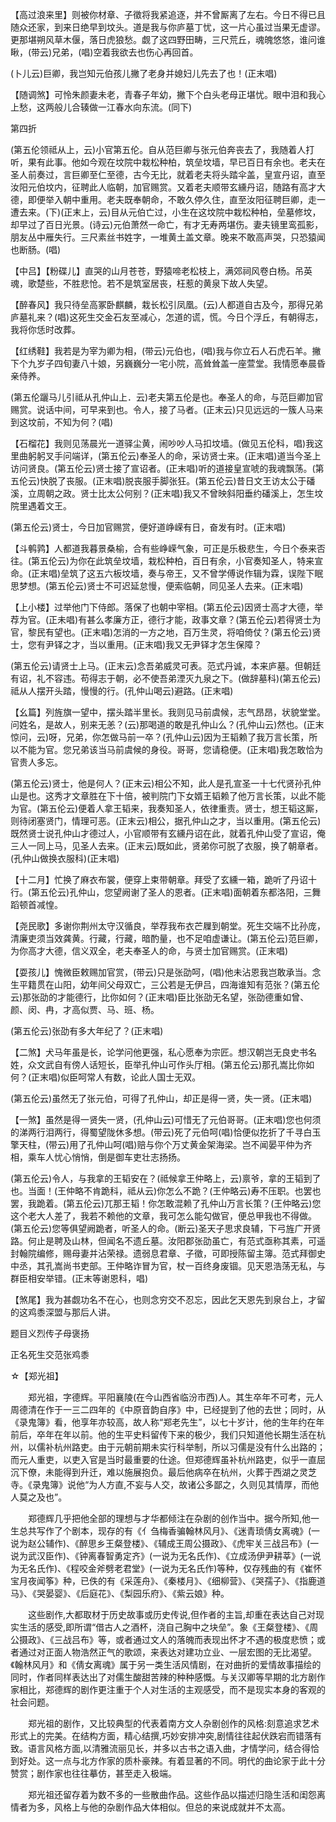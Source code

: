 <!-- { "loadSidebar": true } -->
【高过浪来里】则被你材章、子徵将我紧追逐，并不曾厮离了左右。今日不得已且随众还家，到来日绝早到坟头。道是我与你庐墓丁忧，这一片心虽过当果无虚谬。更那堪朔风草木偃，落日虎狼愁。觑了这四野田畴，三尺荒丘，魂魄悠悠，谁问谁瞅，(带云)兄弟，(唱)空着我欲去也伤心再回首。

(卜儿云)巨卿，我岂知元伯孩儿撇了老身并媳妇儿先去了也！(正末唱)

【随调煞】可怜朱颜妻未老，青春子年幼，撇下个白头老母正堪忧。眼中泪和我心上愁，这两般儿合辏做一江春水向东流。(同下)

第四折

(第五伦领祗从上，云)小官第五伦。自从范巨卿与张元伯奔丧去了，我随着人打听，果有此事。他如今观在坟院中栽松种柏，筑垒坟墙，早已百日有余也。老夫在圣人前奏过，言巨卿至仁至德，古今无比，就着老夫将头踏伞盖，皇宣丹诏，直至汝阳元伯坟内，征聘此人临朝，加官赐赏。又着老夫顺带玄纁丹诏，随路有高才大德，即便举入朝中重用。老夫既奉朝命，不敢久停久住，直至汝阳征聘巨卿，走一遭去来。(下)(正末上，云)目从元伯亡过，小生在这坟院中栽松种柏，垒墓修坟，却早过了百日光景。(诗云)元伯萧然一命亡，有才无寿两堪伤。妻夫镜里鸾孤影，朋友丛中雁失行。三尺素丝书姓字，一堆黄土盖文章。晚来不敢高声哭，只恐猿闻也断肠。(唱)

【中吕】【粉碟儿】直哭的山月苍苍，野猿啼老松枝上，满郊祠风卷白杨。吊英魂，歌楚些，不胜悲怆。若不是筑室居丧，枉惹的黄泉下故人失望。

【醉春风】我只待垒高冢卧麒麟，栽长松引凤凰。(云)人都道自古及今，那得兄弟庐墓礼来？(唱)这死生交金石友至减心，怎道的谎，慌。今日个浮丘，有朝得志，我将你恁时改葬。

【红绣鞋】我若是为宰为卿为相，(带云)元伯也，(唱)我与你立石人石虎石羊。撇下个九岁子四旬妻八十娘，另巍巍分一宅小院，高耸耸盖一座萱堂。我情愿奉晨昏亲侍养。

(第五伦躧马儿引祗从孔仲山上．云)老夫第五伦是也。奉圣人的命，与范巨卿加官赐赏。说话中间，可早来到也。令人，接了马者。(正末云)只见远远的一簇人马来到这坟前，不知为何？(唱)

【石榴花】我则见荡晨光一道驿尘黄，闹吵吵人马扣坟墙。(做见五伦科，唱)我这里曲躬躬叉手问端详，(第五伦云)奉圣人的命，采访贤士来。(正末唱)道当今圣上访问贤良。(第五伦云)贤士接了宣诏者。(正末唱)听的道接皇宣唬的我魂飘荡。(第五伦云)快脱了丧服。(正末唱)脱丧服手脚张狂。(第五伦云)昔日文王访太公于磻溪，立周朝之政。贤士比太公何别？(正末唱)我又不曾映斜阳垂约磻溪上，怎生坟院里遇着文王。

(第五伦云)贤士，今日加官赐赏，便好道峥嵘有日，奋发有时。(正末唱)

【斗鹌鹑】人都道我暮景桑榆，合有些峥嵘气象，可正是乐极悲生，今日个泰来否往。(第五伦云)为你在此筑垒坟墙，栽松种柏，百日有余，小官奏知圣人，特来宣命。(正末唱)垒筑了这五六板坟墙，奏与帝王，又不曾学傅说作辑为霖，误陛下眠思梦想。(第五伦云)贤士不可迟延怠慢，便索临朝，同见圣人去来。(正末唱)

【上小楼】过举他门下侍郎。落保了也朝中宰相。(第五伦云)因贤士高才大德，举荐为官。(正未唱)有甚么孝廉方正，德行才能，政事文章？(第五伦云)若得贤士为官，黎民有望也。(正末唱)怎消的一方之地，百万生灵，将咱倚仗？(第五伦云)贤士，您有尹铎之才，当以重用。(正末唱)我又无尹铎才怎生保障？

(第五伦云)请贤士上马。(正末云)念吾弟威灵可表。范式丹诚，本来庐墓。但朝廷有诏，礼不容违。苟得志于朝，必不使吾弟湮灭九泉之下。(做辞墓科)(第五伦云)祗从人摆开头踏，慢慢的行。(孔仲山喝云)避路。(正末唱)

【幺篇】列旌旗一望中，摆头踏半里长。我则见马前虞候，志气昂昂，状貌堂堂。问姓名，是故人，别来无恙？(云)那喝道的敢是孔仲山么？(孔仲山云)然也。(正末惊问，云)呀，兄弟，你怎做马前一卒？(孔仲山云)因为王韬赖了我万言长策，所以不能为官。您兄弟该当马前虞候的身役。哥哥，您请稳便。(正末唱)我怎敢恰为官贵人多忘。

(第五伦云)贤士，他是何人？(正末云)相公不知，此人是孔宣圣一十七代贤孙孔仲山是也。这秀才文章胜在下十倍，被判院门下女婿王韬赖了他万言长策，以此不能为官。(第五伦云)便着人拿王韬来，我奏知圣人，依律重责。贤士，想王韬这厮，则待闭塞贤门，情理可恶。(正末云)相公，据孔仲山之才，当以重用。(第五伦云)既然贤士说孔仲山才德过人，小官顺带有玄纁丹诏在此，就着孔仲山受了宣诏，俺三人一同上马，见圣人去来。(正末云)既如此，贤弟你可脱了衣服，换了朝章者。(孔仲山做换衣服科)(正末唱)

【十二月】忙换了麻衣布裳，便穿上束带朝章。拜受了玄纁一箱，跪听了丹诏十行。(第五伦云)孔仲山，您望阙谢了圣人的恩者。(正末唱)面朝着东都洛阳，三舞蹈顿首减惶。

【尧民歌】多谢你荆州太守汉循良，举荐我布衣芒屧到朝堂。死生交端不比孙庞，清廉吏须当效龚黄。行藏，行藏，暗酌量，也不足咱虚谦让。(第五伦云)范巨卿，为你高才大德，信义双全，老夫奉圣人的命，与贤士加官赐赏。(正末唱)

【耍孩儿】愧微臣敕赐加官赏，(带云)只是张劭呵，(唱)他未沾恩我岂敢承当。念生平籍贯在山阳，幼年间父母双亡，三公若是无伊吕，四海谁知有范张？(第五伦云)那张劭的才能德行，比你如何？(正末唱)臣比张劭无名望，张劭德重如曾、颜、闵、冉，才高似贾、马、班、杨。

(第五伦云)张劭有多大年纪了？(正末唱)

【二煞】犬马年虽是长，论学问他更强，私心愿奉为宗匠。想汉朝岂无良史书名姓，众文武自有傍人话短长，臣举孔仲山可作头厅相。(第五伦云)那孔嵩比你如何？(正末唱)似臣呵常人有数，论此人国士无双。

(第五伦云)虽然无了张元伯，可得了孔仲山，却正是得一贤，失一贤。(正末唱)

【一煞】虽然是得一贤失一贤，(孔仲山云)可惜无了元伯哥哥。(正末唱)您也何须的涕两行泪两行，得蜀望陇休多想。(带云)死了元伯呵(唱)恰便似扢折了千寻白玉擎天柱，(带云)用了孔仲山呵(唱)赔与你个万丈黄金架海梁。岂不闻晏平仲为齐相，乘车人忧心悄悄，倒是御车吏壮志扬扬。

(第五伦云)令人，与我拿的王韬安在？(祗候拿王仲略上，云)禀爷，拿的王韬到了也。当面！(王仲略不肯跪科，祗从云)你怎么不跪？(王仲略云)寿不压职。也罢也罢，我跪着。(第五伦云)兀那王韬！你怎敢混赖了孔仲山万言长策？(王仲略云)您这个老大人差了，我若不赖他的文章，我可怎么能勾做官，便总甲我也不得做。(第五伦云)您等俱望阙跪者，听圣人的命。(断云)圣天子思求良辅，下弓旌广开贤路。何止是聘及山林，但闻名不遗丘墓。汝阳郡张劭虽亡，有范式亟称其素，可遥封翰院编修，赐母妻并沾荣禄。遗弱息君章、子徵，可即授陈留主簿。范式拜御史中丞，其孔嵩尚书吏部。王仲略诈冒为官，杖一百终身废锢。见天恩浩荡无私，与群臣相安举错。(正末等谢恩科，唱)

【煞尾】我为甚觑功名不在心，也则念穷交不忍忘，因此乞天恩先到泉台上，才留的这鸡黍深盟与那后人讲。

题目义烈传子母褒扬

正名死生交范张鸡黍
　

☆【郑光祖】
 
　　郑光祖，字德辉。平阳襄陵(在今山西省临汾市西)人。其生卒年不可考，元人周德清在作于一三二四年的《中原音韵自序》中，已经提到了他的去世；同时，从《录鬼簿》看，他享年亦较高，故人称“郑老先生”，以七十岁计，他的生年约在年前后，卒年在年以前。他的生平史料留传下来的极少，我们只知道他长期生活在杭州，以儒补杭州路吏。由于元朝前期未实行科举制，所以习儒是没有什么出路的；而元人重吏，以吏入官是当时最重要的仕途。但郑德辉虽补杭州路吏，似乎一直屈沉下僚，未能得到升迁，难以施展抱负。最后他病卒在杭州，火葬于西湖之灵芝寺。《录鬼簿》说他“为人方直,不妄与人交，故诸公多鄙之，久则见其情厚，而他人莫之及也”。

　　郑德辉几乎把他全部的理想与才华都倾注在杂剧的创作当中。据今所知,他一生总共写作了个剧本，现存的有《亻刍梅香骗翰林风月》、《迷青琐倩女离魂》(一说为赵公辅作)、《醉思乡王粲登楼》、《辅成王周公摄政》、《虎牢关三战吕布》(一说为武汉臣作)、《钟离春智勇定齐》(一说为无名氏作)、《立成汤伊尹耕莘》(一说为无名氏作)、《程咬金斧劈老君堂》(一说为无名氏作)等种，仅存残曲的有《崔怀宝月夜闻筝》种，已佚的有《采莲舟》、《秦楼月》、《细柳营》、《哭孺子》、《指鹿道马》、《哭晏婴》、《后庭花》、《梨园乐府》、《紫云娘》种。

　　这些剧作,大都取材于历史故事或历史传说,但作者的主旨,却重在表达自己对现实生活的感受,即所谓“借古人之酒杯，浇自己胸中之块垒”。象《王粲登楼》、《周公摄政》、《三战吕布》等，或者通过文人的落魄而表现出怀才不遇的极度悲愤；或者通过对正面人物浩然正气的歌颂，来表达对建功立业、一层宏图的无比渴望。《翰林风月》和《倩女离魂》属于另一类生活风情剧，在对曲折的爱情故事描绘的同时，作者同样表达出了对儒生酸甜苦辣的种种感慨。与关汉卿等早期的北方剧作家相比，郑德辉的剧作更注重于个人对生活的主观感受，而不是现实本身的客观的社会问题。

　　郑光祖的剧作，又比较典型的代表着南方文人杂剧创作的风格:刻意追求艺术形式上的完美。在结构方面，精心结撰,巧妙安排冲突,剧情往往起伏跌宕而错落有致。语言风格方面,以清雅流丽见长，并多以古书之语入曲，才情学问，结合得恰到好处。这一点与北方作家的质朴豪辣。有着显著的不同。明代的曲论家于此十分赞赏；剧作家也往往摹仿，甚至走入极端。

　　郑光祖还留存着为数不多的一些散曲作品。这些作品以描述归隐生活和闺怨离情者为多，风格上与他的杂剧作品大体相似。但总的来说成就并不太高。

